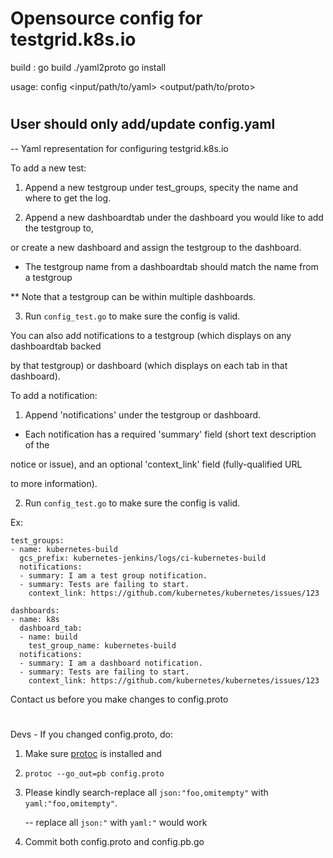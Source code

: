 # Opensource config for testgrid.k8s.io

build : 
  go build ./yaml2proto
  go install

usage:
config \<input/path/to/yaml\> \<output/path/to/proto\>

# 
User should only add/update config.yaml
----------------------------------------------------------------------------------------
-- Yaml representation for configuring testgrid.k8s.io

To add a new test:

1. Append a new testgroup under test_groups, specity the name and where to get the log.

2. Append a new dashboardtab under the dashboard you would like to add the testgroup to,

  or create a new dashboard and assign the testgroup to the dashboard.
  
  * The testgroup name from a dashboardtab should match the name from a testgroup
  
  ** Note that a testgroup can be within multiple dashboards. 
  
3. Run `config_test.go` to make sure the config is valid.

You can also add notifications to a testgroup (which displays on any dashboardtab backed

by that testgroup) or dashboard (which displays on each tab in that dashboard).

To add a notification:

1. Append 'notifications' under the testgroup or dashboard.

  * Each notification has a required 'summary' field (short text description of the 
  
  notice or issue), and an optional 'context_link' field (fully-qualified URL
  
  to more information).

2. Run `config_test.go` to make sure the config is valid.

Ex:

```
test_groups:
- name: kubernetes-build
  gcs_prefix: kubernetes-jenkins/logs/ci-kubernetes-build
  notifications:
  - summary: I am a test group notification.
  - summary: Tests are failing to start.
    context_link: https://github.com/kubernetes/kubernetes/issues/123
```

```
dashboards:
- name: k8s
  dashboard_tab:
  - name: build
    test_group_name: kubernetes-build
  notifications:
  - summary: I am a dashboard notification.
  - summary: Tests are failing to start.
    context_link: https://github.com/kubernetes/kubernetes/issues/123
```


Contact us before you make changes to config.proto

#
Devs -
If you changed config.proto, do:

1. Make sure [protoc](https://github.com/golang/protobuf) is installed and

2. `protoc --go_out=pb config.proto`

3. Please kindly search-replace all `json:"foo,omitempty"` with `yaml:"foo,omitempty"`.

   -- replace all `json:"` with `yaml:"` would work
   
4. Commit both config.proto and config.pb.go
